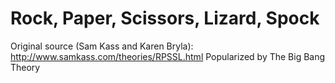 # Rock, Paper, Scissors, Lizard, Spock

Original source (Sam Kass and Karen Bryla): http://www.samkass.com/theories/RPSSL.html
Popularized by The Big Bang Theory